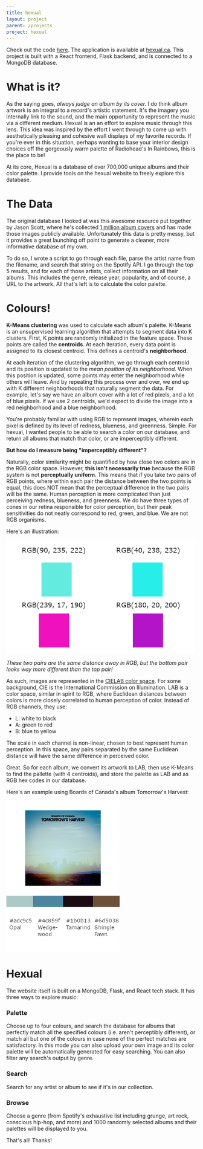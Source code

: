 ```yaml
---
title: hexual
layout: project
parent: /projects
project: hexual
---
```


Check out the code [here](https://github.com/kenjimarshall/Hexual). The application is available at [hexual.ca](http://www.hexual.ca). This project is built with a React frontend, Flask backend, and is connected to a MongoDB database.

# What is it?

As the saying goes, _always judge an album by its cover._ I do think album artwork is an integral to a record's artistic statement. It's the imagery you internally link to the sound, and the main opportunity to represent the music via a different medium. Hexual is an an effort to explore music through this lens. This idea was inspired by the effort I went through to come up with aesthetically pleasing and cohesive wall displays of my favorite records. If you're ever in this situation, perhaps wanting to base your interior design choices off the gorgeously warm palette of Radiohead's In Rainbows, this is the place to be!

At its core, Hexual is a database of over 700,000 unique albums and their color palette. I provide tools on the hexual website to freely explore this database.

# The Data

The original database I looked at was this awesome resource put together by Jason Scott, where he's collected [1 million album covers](https://blog.archive.org/2015/05/27/experiment-with-one-million-album-covers/) and has made those images publicly available. Unfortunately this data is pretty messy, but it provides a great launching off point to generate a cleaner, more informative database of my own.

To do so, I wrote a script to go through each file, parse the artist name from the filename, and search that string on the Spotify API. I go through the top 5 results, and for each of those artists, collect information on all their albums. This includes the genre, release year, popularity, and of course, a URL to the artwork. All that's left is to calculate the color palette.

# Colours!

**K-Means clustering** was used to calculate each album's palette. K-Means is an unsupervised learning algorithm that attempts to segment data into K clusters. First, K points are randomly initialized in the feature space. These points are called the **centroids**. At each iteration, every data point is assigned to its closest centroid. This defines a centroid's **neighborhood**.

At each iteration of the clustering algorithm, we go through each centroid and its position is updated to the _mean position of its neighborhood_. When this position is updated, some points may enter the neighborhood while others will leave. And by repeating this process over and over, we end up with K different neighborhoods that naturally segment the data. For example, let's say we have an album cover with a lot of red pixels, and a lot of blue pixels. If we use 2 centroids, we'd expect to divide the image into a red neighborhood and a blue neighborhood.

You're probably familiar with using RGB to represent images, wherein each pixel is defined by its level of redness, blueness, and greenness. Simple. For hexual, I wanted people to be able to search a color on our database, and return all albums that match that color, or are imperceptibly different.

**But how do I measure being "imperceptibly different"?**

Naturally, color similarity might be quantified by how close two colors are in the RGB color space. However, **this isn't necessarily true** because the RGB system is not **perceptually uniform**. This means that if you take two pairs of RGB points, where within each pair the distance between the two points is equal, this does NOT mean that the perceptual difference in the two pairs will be the same. Human perception is more complicated than just perceiving redness, blueness, and greenness. We do have three types of cones in our retina responsible for color perception, but their peak sensitivities do not neatly correspond to red, green, and blue. We are not RGB organisms.

Here's an illustration:

<img src="/assets/images/rgb_comparison.png" alt="rgb_comparison"/>

_These two pairs are the same distance away in RGB, but the bottom pair looks way more different than the top pair!_

As such, images are represented in the [CIELAB color space](https://en.wikipedia.org/wiki/CIELAB_color_space). For some background, CIE is the International Commission on Illumination. LAB is a color space, similar in spirit to RGB, where Euclidean distances between colors is more closely correlated to human perception of color. Instead of RGB channels, they use:

- L: white to black
- A: green to red
- B: blue to yellow

The scale in each channel is non-linear, chosen to best represent human perception. In this space, any pairs separated by the same Euclidean distance will have the same difference in perceived color.

Great. So for each album, we convert its artwork to LAB, then use K-Means to find the pallette (with 4 centroids), and store the palette as LAB and as RGB hex codes in our database.

Here's an example using Boards of Canada's album Tomorrow's Harvest:

<img src="/assets/images/example_palette.png" alt="example_palette"/>

# Hexual

The website itself is built on a MongoDB, Flask, and React tech stack. It has three ways to explore music:

### Palette

Choose up to four colours, and search the database for albums that perfectly match all the specified colours (i.e. aren't perceptibly different), or match all but one of the colours in case none of the perfect matches are satisfactory. In this mode you can also upload your own image and its color palette will be automatically generated for easy searching. You can also filter any search's output by genre.

### Search

Search for any artist or album to see if it's in our collection.

### Browse

Choose a genre (from Spotify's exhaustive list including grunge, art rock, conscious hip-hop, and more) and 1000 randomly selected albums and their palettes will be displayed to you.

That's all! Thanks!

